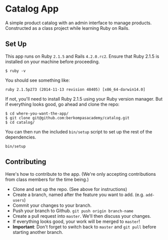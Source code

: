 # Catalog App

A simple product catalog with an admin interface to manage products. Constructed
as a class project while learning Ruby on Rails.

## Set Up
This app runs on Ruby `2.1.5` and Rails `4.2.0.rc2`. Ensure that Ruby 2.1.5 is 
installed on your machine before proceeding.

    $ ruby -v
    
You should see something like:

    ruby 2.1.5p273 (2014-11-13 revision 48405) [x86_64-darwin14.0]

If not, you'll need to install Ruby 2.1.5 using your Ruby version manager. But
if everything looks good, go ahead and clone the repo:

    $ cd where-you-want-the-app/
    $ git clone git@github.com:berkompasacademy/catalog.git
    $ cd catalog/

You can then run the included `bin/setup` script to set up the rest of the 
dependencies.

    bin/setup

## Contributing
Here's how to contribute to the app. (We're only accepting contributions from
class members for the time being.)

- Clone and set up the repo. (See above for instructions)
- Create a branch, named after the feature you want to add. (e.g. `add-users`)
- Commit your changes to your branch.
- Push your branch to Github. `git push origin branch-name`
- Create a pull request into `master`. We'll then discuss your changes.
- If everything looks good, your work will be merged to `master`!
- **Important**: Don't forget to switch back to `master` and `git pull` before 
  starting another branch.
